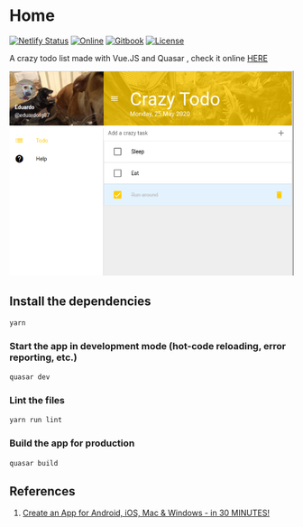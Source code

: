 # Home

[![Netlify Status](https://api.netlify.com/api/v1/badges/2b7a4642-57af-44ba-b076-54b1354012a5/deploy-status)](https://app.netlify.com/sites/amazing-meitner-47b758/deploys)
[![Online](https://img.shields.io/badge/preview-online-yellowgreen)](https://quasar-crazy-todo-list.netlify.app/)
[![Gitbook](https://img.shields.io/badge/documentarion-gitbook-yellow)](https://eduardofg87.gitbook.io/quasar-crazy-todo-list/)
[![License](http://img.shields.io/:license-mit-blue.svg)](http://doge.mit-license.org)


A crazy todo list made with Vue.JS and Quasar , check it online [HERE](https://quasar-crazy-todo-list.netlify.app/)

![main page](.gitbook/assets/main.png)

## Install the dependencies

```bash
yarn
```

### Start the app in development mode \(hot-code reloading, error reporting, etc.\)

```bash
quasar dev
```

### Lint the files

```bash
yarn run lint
```

### Build the app for production

```bash
quasar build
```

## References

1. [Create an App for Android, iOS, Mac & Windows - in 30 MINUTES!](https://www.youtube.com/watch?v=GV-D85D9KJQ)

